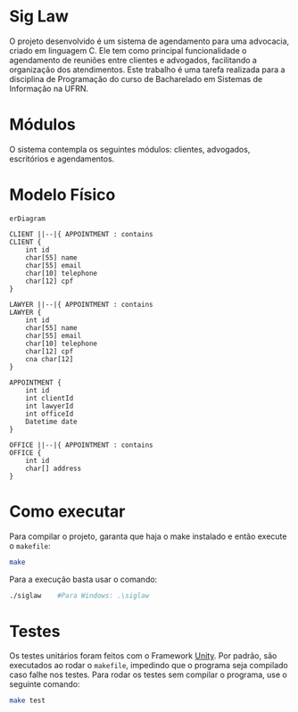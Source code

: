 # Sig Law
O projeto desenvolvido é um sistema de agendamento para uma advocacia, criado em linguagem C. Ele tem como principal funcionalidade o agendamento de reuniões entre clientes e advogados, facilitando a organização dos atendimentos. Este trabalho é uma tarefa realizada para a disciplina de Programação do curso de Bacharelado em Sistemas de Informação na UFRN.

# Módulos

O sistema contempla os seguintes módulos: clientes, advogados, escritórios e agendamentos.

# Modelo Físico

```mermaid
erDiagram

CLIENT ||--|{ APPOINTMENT : contains
CLIENT {
    int id
    char[55] name
    char[55] email
    char[10] telephone
    char[12] cpf
}

LAWYER ||--|{ APPOINTMENT : contains
LAWYER {
    int id
    char[55] name
    char[55] email
    char[10] telephone
    char[12] cpf
    cna char[12]
}

APPOINTMENT {
    int id
    int clientId
    int lawyerId
    int officeId
    Datetime date
}

OFFICE ||--|{ APPOINTMENT : contains
OFFICE {
    int id
    char[] address
}
```

# Como executar

Para compilar o projeto, garanta que haja o make instalado e então execute o `makefile`:

```bash
make
```

Para a execução basta usar o comando:

```bash
./siglaw    #Para Windows: .\siglaw
```

# Testes

Os testes unitários foram feitos com o Framework <a href="https://github.com/ThrowTheSwitch/Unity">Unity</a>. Por padrão, são executados ao rodar o `makefile`, impedindo que o programa seja compilado caso falhe nos testes. Para rodar os testes sem compilar o programa, use o seguinte comando:

```bash
make test
```